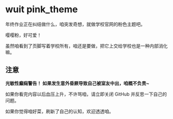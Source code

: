# wuit pink_theme  
年终作业正在纠结做什么，咱突发奇想，就做学校官网的粉色主题吧。  
  
嘤嘤粉，好可爱！  
  
虽然咱看到了页脚写着学校所有，咱还是要做，把它上交给学校也是一种内部消化嘛。  



## 注意
**光敏性癫痫警告！ 如果发生意外昏厥导致自己被室友中出，咱概不负责~**  
  
如果你看完内容以后血压上升，不许骂咱，请立即关闭 GitHub 并反思一下自己的问题。  
  
如果你觉得咱好菜，刷新了自己的认知，欢迎透透咱。
